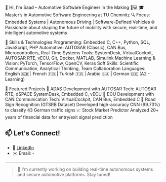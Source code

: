 👋 Hi, I'm Saad – Automotive Software Engineer in the Making 🚗💻
🎓 Master’s in Automotive Software Engineering at TU Chemnitz
🔍 Focus: Embedded Systems | Autonomous Driving | Software-Defined Vehicles
🌐 Passionate about shaping the future of mobility with secure, real-time, and intelligent automotive systems

🚀 Skills & Technologies
Programming: Embedded C, C++, Python, SQL, JavaScript, PHP
Automotive: AUTOSAR (Classic), CAN Bus, Microcontrollers, Real-Time Systems
Tools: SystemDesk, VirtualCockpit, AUTOSAR RTE, vECU, Git, Docker, MATLAB, Simulink
Machine Learning & Vision: PyTorch, TensorFlow, OpenCV, Keras
Soft Skills: Scientific Communication, Analytical Thinking, Team Collaboration
Languages: English 🇬🇧 | French 🇫🇷 | Turkish 🇹🇷 | Arabic 🇸🇦 | German 🇩🇪 (A2 - Learning)

🧠 Featured Projects
🔄 ADAS Development with AUTOSAR
Tech: AUTOSAR RTE, dSPACE SystemDesk, Embedded C, vECU
🔐 ECU Development with CAN Communication
Tech: VirtualCockpit, CAN Bus, Embedded C
🧠 Road Sign Recognition (GTSRB Dataset)
Developed high-accuracy CNN (99.73%) to classify 43 German traffic signs
📈 Stock Market Predictor
Analyzed 20+ years of financial data for entry/exit signal prediction

## 📫 Let's Connect!
- 🔗 [LinkedIn]()
- ✉️ Email: -

---

> 🚧 I'm currently working on building real-time autonomous systems and secure automotive platforms. Stay tuned!
